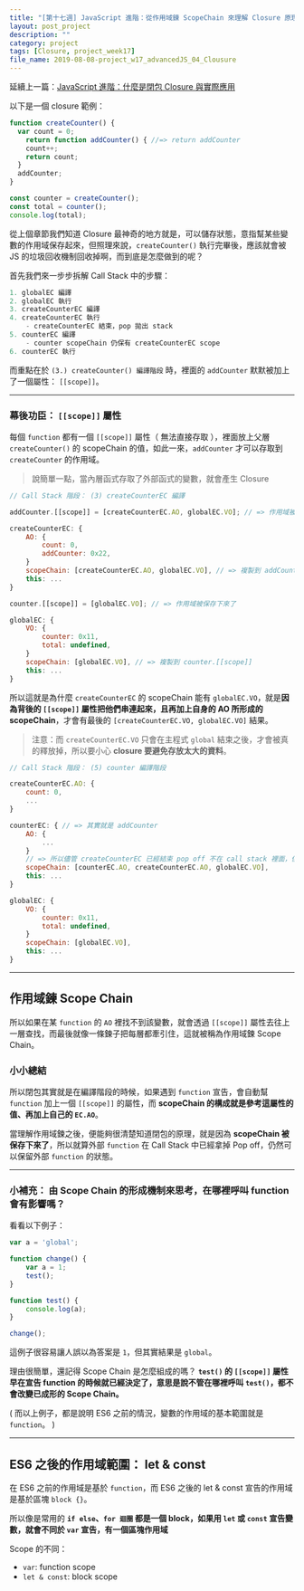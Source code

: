 ```yaml
---
title: "[第十七週] JavaScript 進階：從作用域鍊 ScopeChain 來理解 Closure 原理"
layout: post_project
description: ""
category: project
tags: [Closure, project_week17]
file_name: 2019-08-08-project_w17_advancedJS_04_Clousure
---
```


延續上一篇：[JavaScript 進階：什麼是閉包 Closure 與實際應用](https://yakimhsu.com/project/project_w17_advancedJS_03_Clousure.html)

以下是一個 closure 範例：

```javascript
function createCounter() {
  var count = 0;
    return function addCounter() { //=> return addCounter
    count++;
    return count;
  }
  addCounter;
}

const counter = createCounter();
const total = counter();
console.log(total);
```

從上個章節我們知道 Closure 最神奇的地方就是，可以儲存狀態，意指幫某些變數的作用域保存起來，但照理來說，`createCounter()` 執行完畢後，應該就會被 JS 的垃圾回收機制回收掉啊，而到底是怎麼做到的呢？

首先我們來一步步拆解 Call Stack 中的步驟：

```javascript
1. globalEC 編譯
2. globalEC 執行
3. createCounterEC 編譯
4. createCounterEC 執行
    - createCounterEC 結束，pop 拋出 stack
5. counterEC 編譯 
    - counter scopeChain 仍保有 createCounterEC scope
6. counterEC 執行
```

而重點在於 `(3.) createCounter() 編譯階段` 時，裡面的 `addCounter` 默默被加上了一個屬性： `[[scope]]`。

---

### 幕後功臣： `[[scope]]` 屬性

每個 `function` 都有一個 `[[scope]]` 屬性（ 無法直接存取 ），裡面放上父層 `createCounter()` 的 scopeChain 的值，如此一來，`addCounter` 才可以存取到 `createCounter` 的作用域。

> 說簡單一點，當內層函式存取了外部函式的變數，就會產生 Closure

```javascript
// Call Stack 階段： (3) createCounterEC 編譯

addCounter.[[scope]] = [createCounterEC.AO, globalEC.VO]; // => 作用域被保存下來了

createCounterEC: {
    AO: {
        count: 0,
        addCounter: 0x22,
    }
    scopeChain: [createCounterEC.AO, globalEC.VO], // => 複製到 addCounter.[[scope]] 
    this: ...
}

counter.[[scope]] = [globalEC.VO]; // => 作用域被保存下來了

globalEC: {
    VO: {
        counter: 0x11,
        total: undefined,
    }
    scopeChain: [globalEC.VO], // => 複製到 counter.[[scope]]
    this: ...
}
```

所以這就是為什麼 `createCounterEC` 的 scopeChain 能有 `globalEC.VO`，就是**因為背後的 `[[scope]]` 屬性把他們串連起來，且再加上自身的 AO 所形成的 scopeChain**，才會有最後的 `[createCounterEC.VO, globalEC.VO]` 結果。 

> 注意：而 `createCounterEC.VO` 只會在主程式 `global` 結束之後，才會被真的釋放掉，所以要小心 **closure 要避免存放太大的資料**。


```javascript
// Call Stack 階段： (5) counter 編譯階段

createCounterEC.AO: {
    count: 0,
    ...
}

counterEC: { // => 其實就是 addCounter
    AO: {
        ...
    }
    // => 所以儘管 createCounterEC 已經結束 pop off 不在 call stack 裡面，但作用域仍然會被保存下來
    scopeChain: [counterEC.AO, createCounterEC.AO, globalEC.VO], 
    this: ...
}

globalEC: {
    VO: {
        counter: 0x11,
        total: undefined,
    }
    scopeChain: [globalEC.VO], 
    this: ...
}
```

---

## 作用域鍊 Scope Chain

所以如果在某 `function` 的 `AO` 裡找不到該變數，就會透過 `[[scope]]` 屬性去往上一層查找，而最後就像一條鍊子把每層都牽引住，這就被稱為作用域鍊 Scope Chain。

### 小小總結

所以閉包其實就是在編譯階段的時候，如果遇到 `function` 宣告，會自動幫 `function` 加上一個 `[[scope]]` 的屬性，而 **scopeChain 的構成就是參考這屬性的值、再加上自己的 `EC.AO`**。

當理解作用域鍊之後，便能夠很清楚知道閉包的原理，就是因為 **scopeChain 被保存下來了**，所以就算外部 `function` 在 Call Stack 中已經拿掉 Pop off，仍然可以保留外部 `function` 的狀態。

---


### 小補充： 由 Scope Chain 的形成機制來思考，在哪裡呼叫 function 會有影響嗎？

看看以下例子：

```javascript
var a = 'global';

function change() {
    var a = 1;
    test();
}

function test() {
    console.log(a);
}

change(); 
```

這例子很容易讓人誤以為答案是 `1`，但其實結果是 `global`。

理由很簡單，還記得 Scope Chain 是怎麼組成的嗎？ **`test()` 的 `[[scope]]` 屬性早在宣告 function 的時候就已經決定了，意思是說不管在哪裡呼叫 `test()`，都不會改變已成形的 Scope Chain。**

( 而以上例子，都是說明 ES6 之前的情況，變數的作用域的基本範圍就是 `function`。 )

---

## ES6 之後的作用域範圍： let & const 

在 ES6 之前的作用域是基於 `function`，而 ES6 之後的 let & const 宣告的作用域是基於區塊 `block {}`。

所以像是常用的 **`if else`、`for 迴圈` 都是一個 block，如果用 `let` 或 `const` 宣告變數，就會不同於 `var` 宣告，有一個區塊作用域**

Scope 的不同：
- `var`: function scope
- `let & const`: block scope